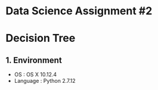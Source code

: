 # Data Science Assignment #2  
# Decision Tree  
  
## 1. Environment
* OS : OS X 10.12.4
* Language : Python 2.7.12


